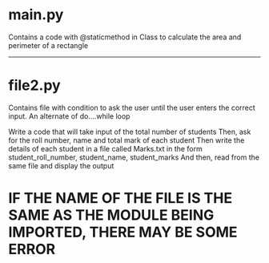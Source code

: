 # main.py

Contains a code with @staticmethod in Class to calculate the area and perimeter of a rectangle

----------------------------------------------------------------------------------------------------

# file2.py

Contains file with condition to ask the user until the user enters the correct input. 
An alternate of do....while loop

Write a code that will take input of the total number of students
   Then, ask for the roll number, name and total mark of each student
   Then write the details of each student in a file called Marks.txt
      in the form student_roll_number, student_name, student_marks
   And then, read from the same file and display the output


# IF THE NAME OF THE FILE IS THE SAME AS THE MODULE BEING IMPORTED, THERE MAY BE SOME ERROR